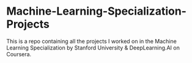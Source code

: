 # Machine-Learning-Specialization-Projects

This is a repo containing all the projects I worked on in the Machine Learning Specialization by Stanford University & DeepLearning.AI on Coursera.
